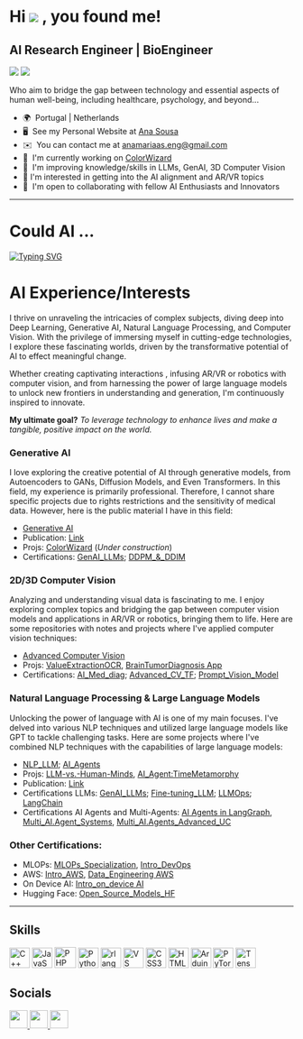 <!--## Hi there 👋

**AMfeta99/AMfeta99** is a ✨ _special_ ✨ repository because its `README.md` (this file) appears on your GitHub profile.

Here are some ideas to get you started:

- 🔭 I’m currently working on ...
- 🌱 I’m currently learning ...
- 👯 I’m looking to collaborate on ...
- 🤔 I’m looking for help with ...
- 💬 Ask me about ...
- 📫 How to reach me: ...
- 😄 Pronouns: ...
- ⚡ Fun fact: ...
-->

Hi ![](https://user-images.githubusercontent.com/18350557/176309783-0785949b-9127-417c-8b55-ab5a4333674e.gif) , you found me!
=================================================================================================================================

AI Research Engineer | BioEngineer
----------------------------------
![](https://komarev.com/ghpvc/?username=your-github-AMfeta99&color=blue&style=for-the-badge)  <a href="https://www.github.com/AMfeta99" target="_blank" rel="noreferrer"><img
src="https://img.shields.io/github/followers/AMfeta99?logo=github&style=for-the-badge&color=0891b2&labelColor=1c1917" /></a>

Who aim to bridge the gap between technology and essential aspects of human well-being, including healthcare, psychology, and beyond...

* 🌍  Portugal | Netherlands
* 🖥️  See my Personal Website at [Ana Sousa](http://amfeta99.github.io/)
* ✉️  You can contact me at [anamariaas.eng@gmail.com](mailto:anamariaas.eng@gmail.com)
* 🚀  I'm currently working on [ColorWizard](https://github.com/AMfeta99/Generative_AI/tree/main/ColorWizard)
* 🧠  I'm improving knowledge/skills in LLMs, GenAI, 3D Computer Vision
* 🤔  I'm interested in getting into the AI alignment and AR/VR topics
* 🤝  I'm open to collaborating with fellow AI Enthusiasts and Innovators

----------------------------------
# Could AI ... 
[![Typing SVG](https://readme-typing-svg.demolab.com?font=Fira+Code&weight=600&duration=5100&pause=1000&random=false&width=650&lines=Be+Our+Greatest+Ally%3F;Understand+Us%3F;Extend+Our+Lives+Through+Early+Disease+Diagnosis%3F;Be+Key+to+solve+Humanity's+Greatest+Challenges%3F;Overcome+the+Barriers+of+Distance+with+AR%2FVR%3F;Help+Us+Unlock+the+Mysteries+of+our+DNA%3F;Provide+deeper+insights+into+the+Universe%3F)](https://git.io/typing-svg)


# AI Experience/Interests
I thrive on unraveling the intricacies of complex subjects, diving deep into Deep Learning, Generative AI, Natural Language Processing, and Computer Vision. With the privilege of immersing myself in cutting-edge technologies, I explore these fascinating worlds, driven by the transformative potential of AI to effect meaningful change.


Whether creating captivating interactions , infusing AR/VR or robotics with computer vision, and from harnessing the power of large language models to unlock new frontiers in understanding and generation, I'm continuously inspired to innovate. 

**My ultimate goal?** _To leverage technology to enhance lives and make a tangible, positive impact on the world._

### Generative AI
I love exploring the creative potential of AI through generative models, from Autoencoders to GANs, Diffusion Models, and Even Transformers. In this field, my experience is primarily professional. Therefore, I cannot share specific projects due to rights restrictions and the sensitivity of medical data. However, here is the public material I have in this field:
- [Generative AI](https://github.com/AMfeta99/Generative_AI/tree/main)
- Publication: [Link](https://www.sciencedirect.com/science/article/pii/S1746809423010431?via%3Dihub)
- Projs: [ColorWizard](https://github.com/AMfeta99/Generative_AI/tree/main/ColorWizard) (_Under construction_)
- Certifications: [GenAI_LLMs](https://www.coursera.org/account/accomplishments/certificate/Y2C2XJL6JMPW); [DDPM_&_DDIM](https://learn.deeplearning.ai/accomplishments/66cefb99-0382-4ebf-9379-84032f7d1249?usp=sharing)

### 2D/3D Computer Vision
Analyzing and understanding visual data is fascinating to me. I enjoy exploring complex topics and bridging the gap between computer vision models and applications in AR/VR or robotics, bringing them to life. Here are some repositories with notes and projects where I've applied computer vision techniques:
 - [Advanced Computer Vision](https://github.com/AMfeta99/Advanced_Computer_Vision) 
 - Projs: [ValueExtractionOCR](https://github.com/AMfeta99/Klippa_ML_assessment_AnaSousa), [BrainTumorDiagnosis App](https://github.com/AMfeta99/Advanced_Computer_Vision/tree/main/Computer_Vision_HF/brain_tumor_diagnosis_app_HF)
 - Certifications: [AI_Med_diag](https://www.coursera.org/account/accomplishments/certificate/Y6W58TZVBGA3); [Advanced_CV_TF](https://www.coursera.org/account/accomplishments/certificate/DDXQAQBTVVTA); [Prompt_Vision_Model](https://learn.deeplearning.ai/accomplishments/42188bdb-dfc6-4611-b937-976fd590ed19?usp=sharing)
 <!-- - [3D Deep learning](https://github.com/AMfeta99/3D_DeepLearning) (_Under construction_) -->

### Natural Language Processing & Large Language Models
Unlocking the power of language with AI is one of my main focuses. I've delved into various NLP techniques and utilized large language models like GPT to tackle challenging tasks. Here are some projects where I've combined NLP techniques with the capabilities of large language models:
- [NLP_LLM](https://github.com/AMfeta99/NLP_LLM); [AI_Agents](https://github.com/AMfeta99/NLP_LLM/tree/main/AI_Agents)
- Projs: [LLM-vs.-Human-Minds](https://github.com/AMfeta99/LLM-vs.-Human-Minds), [AI_Agent:TimeMetamorphy](https://github.com/AMfeta99/NLP_LLM/tree/main/AI_Agents/Object_Evolution_Generator)
- Publication: [Link](https://repositorio-aberto.up.pt/handle/10216/144617) 
- Certifications LLMs: [GenAI_LLMs](https://www.coursera.org/account/accomplishments/certificate/Y2C2XJL6JMPW); [Fine-tuning_LLM](https://learn.deeplearning.ai/accomplishments/0478e5ad-9140-472d-a957-9fcd441a2073?usp=sharing); [LLMOps](https://learn.deeplearning.ai/accomplishments/10ca5b0b-28b4-42e2-a909-5b6e6a81c8d2?usp=sharing);  [LangChain](https://learn.deeplearning.ai/accomplishments/653c0853-4f9e-47b2-8fd0-c85499664c9a?usp=sharing)
- Certifications AI Agents and Multi-Agents: [AI Agents in LangGraph](https://www.deeplearning.ai/short-courses/ai-agents-in-langgraph/),  [Multi_AI.Agent_Systems](https://learn.deeplearning.ai/accomplishments/69d70f04-ea1b-4eb3-b21a-ef3194434510?usp=sharing), [Multi_AI.Agents_Advanced_UC](https://learn.deeplearning.ai/accomplishments/481db1cf-eefd-4a97-ae70-1ecd6b9487d3?usp=sharing)


### Other Certifications:
- MLOPs: [MLOPs_Specialization](https://www.coursera.org/account/accomplishments/specialization/certificate/VXSBJE9ZVNMC), [Intro_DevOps](https://www.mygreatlearning.com/certificate/RNHWWXNQ)
- AWS: [Intro_AWS](https://coursera.org/share/f0bc5e7f70ab2e637570a7b8b8a0705a), [Data_Engineering AWS](https://www.coursera.org/account/accomplishments/verify/T7NDL46DPZCJ)
- On Device AI: [Intro_on_device AI](https://learn.deeplearning.ai/accomplishments/7e64d58f-794a-43ac-a999-5503d27f576b?usp=sharing)
- Hugging Face: [Open_Source_Models_HF](https://learn.deeplearning.ai/accomplishments/edd7e688-043e-4a76-8710-73f8fe9bebb7?usp=sharing)

----------------------------------------------------------
## Skills


<p align="left">
<a href="https://docs.microsoft.com/en-us/cpp/?view=msvc-170" target="_blank" rel="noreferrer"><img src="https://raw.githubusercontent.com/danielcranney/readme-generator/main/public/icons/skills/cplusplus-colored.svg" width="36" height="36" alt="C++" /></a> <a href="https://developer.mozilla.org/en-US/docs/Web/JavaScript" target="_blank" rel="noreferrer"><img src="https://raw.githubusercontent.com/danielcranney/readme-generator/main/public/icons/skills/javascript-colored.svg" width="36" height="36" alt="JavaScript" /></a> <a href="https://www.php.net/" target="_blank" rel="noreferrer"><img src="https://raw.githubusercontent.com/danielcranney/readme-generator/main/public/icons/skills/php-colored.svg" width="38" height="37" alt="PHP" /></a> <a href="https://www.python.org/" target="_blank" rel="noreferrer"><img src="https://raw.githubusercontent.com/danielcranney/readme-generator/main/public/icons/skills/python-colored.svg" width="36" height="36" alt="Python" /></a> <a href="https://www.r-project.org/" target="_blank" rel="noreferrer"><img src="https://raw.githubusercontent.com/danielcranney/readme-generator/main/public/icons/skills/rlang-colored.svg" width="36" height="36" alt="rlang" /></a> <a href="https://code.visualstudio.com/" target="_blank" rel="noreferrer"><img src="https://raw.githubusercontent.com/danielcranney/readme-generator/main/public/icons/skills/visualstudiocode.svg" width="36" height="36" alt="VS Code" /></a> <a href="https://www.w3.org/TR/CSS/#css" target="_blank" rel="noreferrer"><img src="https://raw.githubusercontent.com/danielcranney/readme-generator/main/public/icons/skills/css3-colored.svg" width="36" height="36" alt="CSS3" /></a> <a href="https://developer.mozilla.org/en-US/docs/Glossary/HTML5" target="_blank" rel="noreferrer"><img src="https://raw.githubusercontent.com/danielcranney/readme-generator/main/public/icons/skills/html5-colored.svg" width="36" height="36" alt="HTML5" /></a> <a href="https://store.arduino.cc/?gclid=Cj0KCQjw2eilBhCCARIsAG0Pf8uueBifykWcsSS4LPESeGQfxGVKJYnzV7bz471XfknQJy_1VINVWM8aAkLtEALw_wcB" target="_blank" rel="noreferrer"><img src="https://raw.githubusercontent.com/danielcranney/readme-generator/main/public/icons/skills/arduino-colored.svg" width="36" height="36" alt="Arduino" /></a> <a href="https://pytorch.org/" target="_blank" rel="noreferrer"><img src="https://raw.githubusercontent.com/danielcranney/readme-generator/main/public/icons/skills/pytorch-colored.svg" width="36" height="36" alt="PyTorch" /></a> <a href="https://www.tensorflow.org/" target="_blank" rel="noreferrer"><img src="https://raw.githubusercontent.com/danielcranney/readme-generator/main/public/icons/skills/tensorflow-colored.svg" width="36" height="36" alt="TensorFlow" /></a>
</p>


## Socials

<p align="left"> <a href="https://discord.com/users/anamaria4858" target="_blank" rel="noreferrer"> <picture> <source media="(prefers-color-scheme: dark)" srcset="https://raw.githubusercontent.com/danielcranney/readme-generator/main/public/icons/socials/discord-dark.svg" /> <source media="(prefers-color-scheme: light)" srcset="https://raw.githubusercontent.com/danielcranney/readme-generator/main/public/icons/socials/discord.svg" /> <img src="https://raw.githubusercontent.com/danielcranney/readme-generator/main/public/icons/socials/discord.svg" width="32" height="32" /> </picture> </a> <a href="https://www.github.com/AMfeta99" target="_blank" rel="noreferrer"> <picture> <source media="(prefers-color-scheme: dark)" srcset="https://raw.githubusercontent.com/danielcranney/readme-generator/main/public/icons/socials/github-dark.svg" /> <source media="(prefers-color-scheme: light)" srcset="https://raw.githubusercontent.com/danielcranney/readme-generator/main/public/icons/socials/github.svg" /> <img src="https://raw.githubusercontent.com/danielcranney/readme-generator/main/public/icons/socials/github.svg" width="32" height="32" /> </picture> </a> <a href="https://www.linkedin.com/in/ana-maria-sousa-bioeng/" target="_blank" rel="noreferrer"> <picture> <source media="(prefers-color-scheme: dark)" srcset="https://raw.githubusercontent.com/danielcranney/readme-generator/main/public/icons/socials/linkedin-dark.svg" /> <source media="(prefers-color-scheme: light)" srcset="https://raw.githubusercontent.com/danielcranney/readme-generator/main/public/icons/socials/linkedin.svg" /> <img src="https://raw.githubusercontent.com/danielcranney/readme-generator/main/public/icons/socials/linkedin.svg" width="32" height="32" /> </picture> </a></p>
<!--
[![trophy](https://github-profile-trophy.vercel.app/?username=AMfeta99&theme=onedark)](https://github.com/ryo-ma/github-profile-trophy)
-->

<!--
### Badges

<b>My GitHub Stats</b>

<a href="http://www.github.com/AMfeta99"><img src="https://github-readme-stats.vercel.app/api?username=AMfeta99&show_icons=true&hide=&count_private=true&title_color=0891b2&text_color=ffffff&icon_color=0891b2&bg_color=1c1917&hide_border=true&show_icons=true" alt="AMfeta99's GitHub stats" /></a>

<a href="http://www.github.com/AMfeta99"><img src="https://github-readme-streak-stats.herokuapp.com/?user=AMfeta99&stroke=ffffff&background=1c1917&ring=0891b2&fire=0891b2&currStreakNum=ffffff&currStreakLabel=0891b2&sideNums=ffffff&sideLabels=ffffff&dates=ffffff&hide_border=true" /></a>

<a href="http://www.github.com/AMfeta99"><img src="https://github-readme-activity-graph.cyclic.app/graph?username=AMfeta99&bg_color=1c1917&color=ffffff&line=0891b2&point=ffffff&area_color=1c1917&area=true&hide_border=true&custom_title=GitHub%20Commits%20Graph" alt="GitHub Commits Graph" /></a>

<a href="https://github.com/AMfeta99" align="left"><img src="https://github-readme-stats.vercel.app/api/top-langs/?username=AMfeta99&langs_count=10&title_color=0891b2&text_color=ffffff&icon_color=0891b2&bg_color=1c1917&hide_border=true&locale=en&custom_title=Top%20%Languages" alt="Top Languages" /></a>
-->

<!--
<b>Top Repositories</b>

<div width="100%" align="center"><a href="https://github.com/AMfeta99/Advanced_Computer_Vision" align="left"><img align="left" width="45%" src="https://github-readme-stats.vercel.app/api/pin/?username=AMfeta99&repo=Advanced_Computer_Vision&title_color=0891b2&text_color=ffffff&icon_color=0891b2&bg_color=1c1917&hide_border=true&locale=en" /></a><a href="https://github.com/AMfeta99/NLP_LLM" align="right"><img align="right" width="45%" src="https://github-readme-stats.vercel.app/api/pin/?username=AMfeta99&repo=NLP_LLM&title_color=0891b2&text_color=ffffff&icon_color=0891b2&bg_color=1c1917&hide_border=true&locale=en" /></a></div><br /><br /><br /><br /><br /><br /><br />
-->
